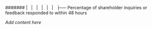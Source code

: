 ####### |   |   |   |   |   |   ├── Percentage of shareholder inquiries or feedback responded to within 48 hours

*Add content here*